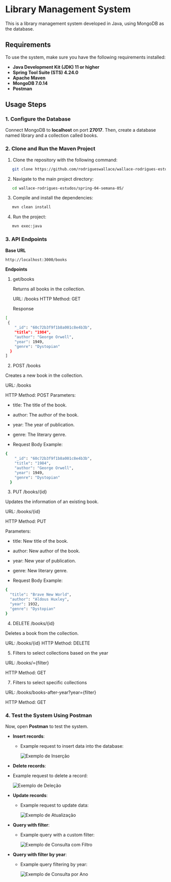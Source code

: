 # Library Management System

This is a library management system developed in Java, using MongoDB as the database.

## Requirements

To use the system, make sure you have the following requirements installed:

- **Java Development Kit (JDK) 11 or higher**
- **Spring Tool Suite (STS) 4.24.0**
- **Apache Maven**
- **MongoDB 7.0.14**
- **Postman**

## Usage Steps

### 1. Configure the Database

Connect MongoDB to **localhost** on port **27017**. Then, create a database named library and a collection called books.

### 2. Clone and Run the Maven Project

1. Clone the repository with the following command:

```bash
   git clone https://github.com/rodrigueswallace/wallace-rodrigues-estudos.git
```

2. Navigate to the main project directory:

```bash
   cd wallace-rodrigues-estudos/spring-04-semana-05/
```

3. Compile and install the dependencies:

```bash
   mvn clean install
```

4. Run the project:

```bash
   mvn exec:java
```

### 3. API Endpoints

**Base URL**

```bash
http://localhost:3000/books
```
**Endpoints**

1. get/books
   
   Returns all books in the collection.

   URL: /books
   HTTP Method: GET

   Response

```bash
[
 {
    "_id": "60c72b3f9f1b8a001c8e4b3b",
    "title": "1984",
    "author": "George Orwell",
    "year": 1949,
    "genre": "Dystopian"
  }
]
```

2. POST /books
   
Creates a new book in the collection.

URL: /books

HTTP Method: POST
Parameters:

- title: The title of the book.
- author: The author of the book.
- year: The year of publication.
- genre: The literary genre.

- Request Body Example:

```bash
{
    "_id": "60c72b3f9f1b8a001c8e4b3b",
    "title": "1984",
    "author": "George Orwell",
    "year": 1949,
    "genre": "Dystopian"
  }
```

3. PUT /books/{id}
   
Updates the information of an existing book.

URL: /books/{id}

HTTP Method: PUT

Parameters:

- title: New title of the book.
- author: New author of the book.
- year: New year of publication.
- genre: New literary genre.

- Request Body Example:

```bash
{
  "title": "Brave New World",
  "author": "Aldous Huxley",
  "year": 1932,
  "genre": "Dystopian"
}

```

4. DELETE /books/{id}
   
Deletes a book from the collection.

URL: /books/{id}
HTTP Method: DELETE


5. Filters to select collections based on the year
   
URL: /books/={filter}

HTTP Method: GET

7. Filters to select specific collections
   
URL: /books/books-after-year?year={filter}

HTTP Method: GET


### 4. Test the System Using Postman

Now, open **Postman** to test the system.

- **Insert records**:

  - Example request to insert data into the database:

    ![Exemplo de Inserção](img/img_inserir.png)

- **Delete records**:
- Example request to delete a record:

  ![Exemplo de Deleção](img/img_deletar.png)

- **Update records**:

  - Example request to update data:

    ![Exemplo de Atualização](img/img_atualizar.png)

- **Query with filter**:

  - Example query with a custom filter:

    ![Exemplo de Consulta com Filtro](img/img_allFilter.png)

- **Query with filter by year**:

  - Example query filtering by year:

    ![Exemplo de Consulta por Ano](img/img_books-after-year.png)
